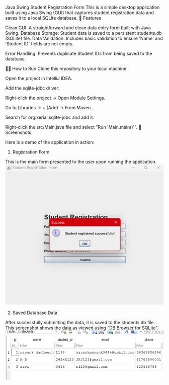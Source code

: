 Java Swing Student Registration Form
This is a simple desktop application built using Java Swing (GUI) that captures student registration data and saves it to a local SQLite database.
🚀 Features


Clean GUI: A straightforward and clean data entry form built with Java Swing.
Database Storage: Student data is saved to a persistent students.db (SQLite) file.
Data Validation: Includes basic validation to ensure 'Name' and 'Student ID' fields are not empty.

Error Handling: Prevents duplicate Student IDs from being saved to the database.


🏃‍♂️ How to Run
Clone this repository to your local machine.

Open the project in IntelliJ IDEA.

Add the sqlite-jdbc driver:

Right-click the project -> Open Module Settings.

Go to Libraries -> + (Add) -> From Maven...

Search for org.xerial:sqlite-jdbc and add it.

Right-click the src/Main.java file and select "Run 'Main.main()'".
📸 Screenshots

Here is a demo of the application in action:

1. Registration Form

This is the main form presented to the user upon running the application.
![Student Registration Form](image/form.png)


2. Saved Database Data

After successfully submitting the data, it is saved to the students.db file. This screenshot shows the data as viewed using "DB Browser for SQLite".
![Data in SQLite Database](image/database.png)